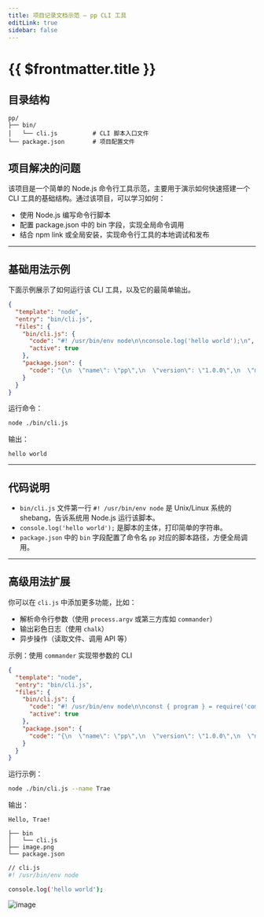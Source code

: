 ```yaml
---
title: 项目记录文档示范 — pp CLI 工具
editLink: true
sidebar: false
---
```


# {{ $frontmatter.title }}

## 目录结构

```plaintext
pp/
├── bin/
│   └── cli.js          # CLI 脚本入口文件
└── package.json        # 项目配置文件
```

## 项目解决的问题

该项目是一个简单的 Node.js 命令行工具示范，主要用于演示如何快速搭建一个 CLI 工具的基础结构。通过该项目，可以学习如何：

- 使用 Node.js 编写命令行脚本
- 配置 package.json 中的 bin 字段，实现全局命令调用
- 结合 npm link 或全局安装，实现命令行工具的本地调试和发布

------

## 基础用法示例

下面示例展示了如何运行该 CLI 工具，以及它的最简单输出。

```json
{
  "template": "node",
  "entry": "bin/cli.js",
  "files": {
    "bin/cli.js": {
      "code": "#! /usr/bin/env node\n\nconsole.log('hello world');\n",
      "active": true
    },
    "package.json": {
      "code": "{\n  \"name\": \"pp\",\n  \"version\": \"1.0.0\",\n  \"main\": \"index.js\",\n  \"bin\": {\n    \"pp\": \"./bin/cli.js\"\n  },\n  \"scripts\": {\n    \"test\": \"echo \\\"Error: no test specified\\\" && exit 1\"\n  },\n  \"keywords\": [],\n  \"author\": \"杜审言\",\n  \"license\": \"ISC\",\n  \"description\": \"\"\n}\n"
    }
  }
}
```

运行命令：

```bash
node ./bin/cli.js
```

输出：

```plainText
hello world
```

------

## 代码说明

- `bin/cli.js` 文件第一行 `#! /usr/bin/env node` 是 Unix/Linux 系统的 shebang，告诉系统用 Node.js 运行该脚本。
- `console.log('hello world');` 是脚本的主体，打印简单的字符串。
- `package.json` 中的 `bin` 字段配置了命令名 `pp` 对应的脚本路径，方便全局调用。

------

## 高级用法扩展

你可以在 `cli.js` 中添加更多功能，比如：

- 解析命令行参数（使用 `process.argv` 或第三方库如 `commander`）
- 输出彩色日志（使用 `chalk`）
- 异步操作（读取文件、调用 API 等）

示例：使用 `commander` 实现带参数的 CLI

```json
{
  "template": "node",
  "entry": "bin/cli.js",
  "files": {
    "bin/cli.js": {
      "code": "#! /usr/bin/env node\n\nconst { program } = require('commander');\n\nprogram\n  .version('1.0.0')\n  .option('-n, --name <type>', 'your name')\n  .parse(process.argv);\n\nconst options = program.opts();\n\nif (options.name) {\n  console.log(`Hello, ${options.name}!`);\n} else {\n  console.log('Hello world');\n}\n",
      "active": true
    },
    "package.json": {
      "code": "{\n  \"name\": \"pp\",\n  \"version\": \"1.0.0\",\n  \"main\": \"index.js\",\n  \"bin\": {\n    \"pp\": \"./bin/cli.js\"\n  },\n  \"dependencies\": {\n    \"commander\": \"^10.0.0\"\n  },\n  \"scripts\": {\n    \"test\": \"echo \\\"Error: no test specified\\\" && exit 1\"\n  },\n  \"keywords\": [],\n  \"author\": \"杜审言\",\n  \"license\": \"ISC\",\n  \"description\": \"\"\n}\n"
    }
  }
}
```

运行示例：

```bash
node ./bin/cli.js --name Trae
```

输出：

```plainText
Hello, Trae!
```

```plain
├── bin
│   └── cli.js
├── image.png
└── package.json
```

```bash
// cli.js
#! /usr/bin/env node

console.log('hello world');
```

![image](https://cdn.jsdelivr.net/gh/dushenyan/picx-images-hosting@master/mainsibaodian/image.2h8lvxkfxc.webp)
